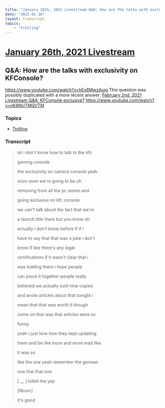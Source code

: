 ```yaml
---
title: "January 26th, 2021 Livestream Q&A: How are the talks with exclusivity on KFConsole?"
date: "2021-01-26"
layout: transcript
topics:
    - "trolling"
---
```

# [January 26th, 2021 Livestream](../2021-01-26.md)
## Q&A: How are the talks with exclusivity on KFConsole?
https://www.youtube.com/watch?v=hEs8MwzAoig
This question was possibly duplicated with a more recent answer: [February 2nd, 2021 Livestream Q&A: KFConsole exclusive?](./yt-nK8NUTMQVTM.md) https://www.youtube.com/watch?v=nK8NUTMQVTM


### Topics
* [Trolling](../topics/trolling.md)

### Transcript

> sir i don't know how to talk to the kfc
>
> gaming console
>
> the exclusivity on camera console yeah
>
> soon soon we're going to be uh
>
> removing from all the pc stores and
>
> going exclusive on kfc console
>
> we can't talk about the fact that we're
>
> a launch title there but you know oh
>
> actually i don't know before if if i
>
> have to say that that was a joke i don't
>
> know if like there's any legal
>
> ramifications if it wasn't clear that i
>
> was kidding there i hope people
>
> can piece it together people really
>
> believed we actually sold nine copies
>
> and wrote articles about that tonight i
>
> mean that that was worth it though
>
> come on that was that articles were so
>
> funny
>
> yeah i just love how they kept updating
>
> them and be like more and more mad like
>
> it was so
>
> like the one yeah remember the german
>
> one that that one
>
> [ __ ] killed me yep
>
> [Music]
>
> it's good
